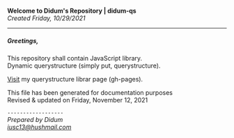 **Welcome to Didum's Repository | didum-qs**<br/>
*Created Friday, 10/29/2021*

---

##### Greetings,

This repository shall contain JavaScript library.<br/>
Dynamic querystructure (simply put, querystructure).

[Visit](https://isdidum.github.io/didum-qs/) my querystructure librar page (gh-pages).

This file has been generated for documentation purposes<br/>
Revised & updated on Friday, November 12, 2021

`------------------`<br/>
*Prepared by Didum* <br/>
*iusc13@hushmail.com*
